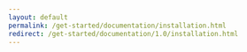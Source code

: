 ```yaml
---
layout: default
permalink: /get-started/documentation/installation.html
redirect: /get-started/documentation/1.0/installation.html
---
```

